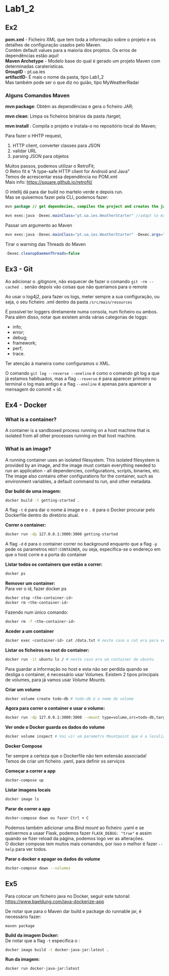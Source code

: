 # Lab1_2

## Ex2

**pom.xml** - Ficheiro XML que tem toda a informação sobre o projeto e os detalhes de configuração usados pelo Maven. </br>
Contém default values para a maioria dos projetos.  Os erros de dependências estão aqui!</br> 
**Maven Archetype** - Modelo base do qual é gerado um projeto Maven com determinadas caraterísticas.</br>
**GroupID** - pt.ua.ies </br>
**artifactID**- É mais o nome da pasta, tipo Lab1_2 </br>
Mas também pode ser o que diz no guião, tipo MyWeatherRadar 

### **Alguns Comandos Maven**

**mvn package**: Obtém as dependências e gera o ficheiro JAR;

**mvn clean**: Limpa os ficheiros binários da pasta /target;

**mvn install** : Compila o projeto e instala-o no repositório local do Maven;

Para fazer o HHTP request, </br>
1. HTTP client, converter classes para JSON </br>
2. validar URL </br>
3. parsing JSON para objetos </br>

Muitos passos, podemos utilizar o RetroFit; </br>
O Retro fit é "A type-safe HTTP client for Android and Java" </br>
Temos de acrescentar essa dependência no POM.xml </br>
Mais info: https://square.github.io/retrofit/


O intellij dá para dar build no martelo verde e depois run. </br>
Mas se quisermos fazer pela CLI, podemos fazer: </br>
```java
mvn package // get dependecies, compiles the project and creates the jar </br>

mvn exec:java -Dexec.mainClass="pt.ua.ies.WeatherStarter" //adapt to match your own package structure and class name
``` 

Passar um argumento ao Maven
```java
mvn exec:java -Dexec.mainClass="pt.ua.ies.WeatherStarter" -Dexec.args="1010500"
```
Tirar o warning das Threads do Maven
```java
-Dexec.cleanupDaemonThreads=false
```
## Ex3 - Git

Ao adicionar o .gitignore, não esquecer de fazer o comando `git -rm --cached .` senão depois vão coisas que não queríamos para o remote

Ao usar o log4j2, para fazer os logs, meter sempre a sua configuração, ou seja, o seu ficheiro .xml dentro da pasta ``/src/main/resources``

É possível ter loggers diretamente numa consola, num ficheiro ou ambos. </br>
Para além disso, notar que existem ainda várias categorias de loggs:
- info;
- error;
- debug;
- framework;
- perf;
- trace.

Ter atenção à maneira como configuramos o XML. </br>

O comando ```git log --reverse --oneline``` é como o comando git log a que já estamos habituados, mas a flag `--reverse` é para aparecer primeiro no terminal o log mais antigo e a flag `--oneline` é apenas para aparecer a mensagem do commit + id. 

## Ex4 - Docker

### What is a container?
A container is a sandboxed process running on a host machine that is isolated from all other processes running on that host machine.

### What is an image?

A running container uses an isolated filesystem. This isolated filesystem is provided by an image, and the image must contain everything needed to run an application - all dependencies, configurations, scripts, binaries, etc. The image also contains other configurations for the container, such as environment variables, a default command to run, and other metadata.

**Dar build de uma imagem:**
```bash 
docker build -t getting-started .
```
A flag `-t` é para dar o nome á image e o `.` é para o Docker procurar pelo Dockerfile dentro do diretório atual.

**Correr o container:**
```bash
docker run -dp 127.0.0.1:3000:3000 getting-started
```
A flag `-d` é para o container correr no background enquanto que a flag `-p` pede os parametros `HOST:CONTAINER`, ou seja, especifica-se o endereço em que o host corre e a porta do container

**Listar todos os containers que estão a correr:**
```bash
docker ps
```

**Remover um container:** </br>
Para ver o id, fazer docker ps
```bash
docker stop <the-container-id>
docker rm <the-container-id>
```
Fazendo num único comando:
```bash
docker rm -f <the-container-id>
```

**Aceder a um container**
```bash
docker exec <container-id> cat /data.txt # neste caso o cat era para ver o resultado de uma operação realizada 
```

**Listar os ficheiros na root do container:**
```bash
docker run -it ubuntu ls / # neste caso era um container de ubuntu
```

Para guardar a informação no host e esta não ser perdida quando se desliga o container, é necessário usar Volumes.
Existem 2 tipos principais de volumes, para já vamos usar *Volume Mounts*.

**Criar um volume**
```bash
docker volume create todo-db # todo-db é o nome do volume
```
**Agora para correr o container e usar o volume:**
```bash
docker run -dp 127.0.0.1:3000:3000 --mount type=volume,src=todo-db,target=/etc/todos getting-started # getting-started é o nome da imagem
```

**Ver onde o Docker guarda os dados do volume**
```bash
docker volume inspect # Vai vir um parametro Mountpoint que é a localização verdadeira dos dados no disco. Na maioria dos casos, é necessário ter root access para chegar a este diretório pelo host
```

**Docker Compose**

Ter sempre a certeza que o Dockerfile não tem extensão associada!</br>
Temos de criar um ficheiro .yaml, para definir os serviços

**Começar a correr a app**
```bash
docker-compose up
```

**Listar imagens locais**
```bash
docker image ls
```

**Parar de correr a app**
```bash
docker-compose down ou fazer Ctrl + C
```

Podemos também adicionar uma *Bind mount* ao ficheiro .yaml e se estivermos a usaar Flask, podemos fazer ```FLASK_DEBUG: "true"``` e assim quando se fizer reload da página, podemos logo ver as alterações. </br>
O docker compose tem muitos mais comandos, por isso o melhor é fazer `--help` para ver todos.

**Parar o docker e apagar os dados do volume**
```bash
docker-compose down --volumes
```

## Ex5 

Para colocar um ficheiro java no Docker, seguir este tutorial: </br>
https://www.baeldung.com/java-dockerize-app

De notar que para o Maven dar build e package do runnable jar, é necessário fazer:
``` 
maven package
```

**Build da imagem Docker:** </br>
De notar que a flag `-t` especifica o <nome>:<tag> 
```bash
docker image build -t docker-java-jar:latest .
```

**Run da imagem:**
```bash
docker run docker-java-jar:latest
```